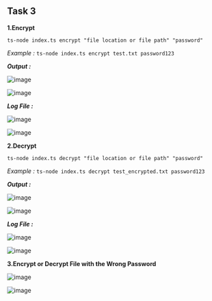 ## Task 3

**1.Encrypt**

`ts-node index.ts encrypt "file location or file path" "password"`

*Example :*
`ts-node index.ts encrypt test.txt password123`

**_Output :_**

![image](https://github.com/user-attachments/assets/9bdfd1f3-6c10-4f65-8b36-b64e633fb0b6)

![image](https://github.com/user-attachments/assets/18ac583b-4b32-4720-88e3-ca83eeb9ae07)

**_Log File :_**

![image](https://github.com/user-attachments/assets/fdd34445-bd0a-467e-a6b7-5f5722de4681)

![image](https://github.com/user-attachments/assets/a2ce669e-dac9-482a-87c5-847291b2e57d)


**2.Decrypt**

`ts-node index.ts decrypt "file location or file path" "password"`

*Example :*
`ts-node index.ts decrypt test_encrypted.txt password123`

**_Output :_**

![image](https://github.com/user-attachments/assets/63ff01aa-5891-4ba4-8520-ad0adac6d42e)

![image](https://github.com/user-attachments/assets/9385c984-1e44-4343-bed9-04ae24df66c9)

**_Log File :_**

![image](https://github.com/user-attachments/assets/b7108470-f75d-4239-8c59-83e388ae1aed)

![image](https://github.com/user-attachments/assets/a463f8a4-23fe-4c27-92d5-48c45df9b8d8)


**3.Encrypt or Decrypt File with the Wrong Password**

![image](https://github.com/user-attachments/assets/ea3cdee7-713f-49fb-8c87-10c781113740)

![image](https://github.com/user-attachments/assets/bc1d546e-dc12-4e34-b205-2b8cf60af54f)


